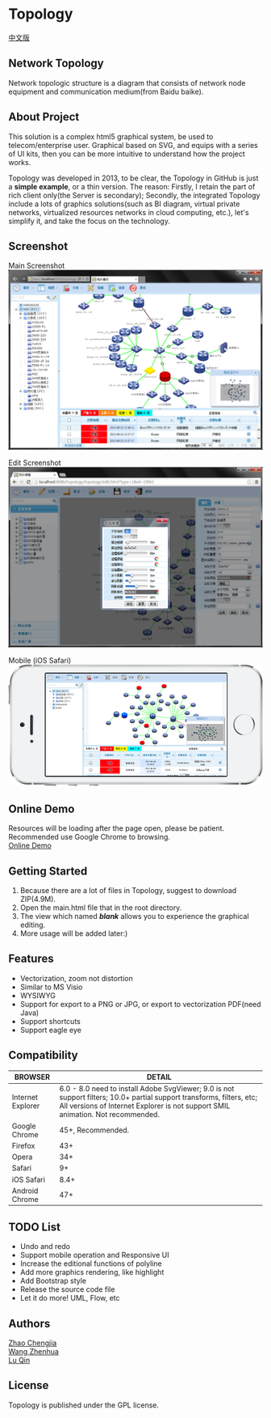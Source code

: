 # Topology

[中文版](./README.zh-CN.md)

## Network Topology
Network topologic structure is a diagram that consists of network node equipment and communication medium(from Baidu baike).

## About Project

This solution is a complex html5 graphical system, be used to telecom/enterprise user. Graphical based on SVG, and equips with a series of UI kits, then you can be more intuitive to understand how the project works.  

Topology was developed in 2013, to be clear, the Topology in GitHub is just a **simple example**, or a thin version. The reason: Firstly, I retain the part of rich client only(the Server is secondary); Secondly, the integrated Topology include a lots of graphics solutions(such as BI diagram, virtual private networks, virtualized resources networks in cloud computing, etc.), let's simplify it, and take the focus on the technology.  

## Screenshot

Main Screenshot  
![screenshot 1](./images/preview/preview1.png "Main Screenshot")  

Edit Screenshot  
![screenshot 2](./images/preview/preview2.png "Edit Screenshot")  

Mobile (iOS Safari)  
![mobile](./images/preview/mobile.png "Mobile (iOS Safari)")

## Online Demo
Resources will be loading after the page open, please be patient. Recommended use Google Chrome to browsing.  
[Online Demo](https://zhaodabao.github.io/topology/main.html?type=1)

## Getting Started
1. Because there are a lot of files in Topology, suggest to download ZIP(4.9M).
2. Open the main.html file that in the root directory.
3. The view which named ***blank*** allows you to experience the graphical editing.
4. More usage will be added later:)

## Features

- Vectorization, zoom not distortion
- Similar to MS Visio
- WYSIWYG
- Support for export to a PNG or JPG, or export to vectorization PDF(need Java)
- Support shortcuts
- Support eagle eye

## Compatibility

BROWSER | DETAIL
------------ | -------------
Internet Explorer | 6.0 - 8.0 need to install Adobe SvgViewer; 9.0 is not support filters; 10.0+ partial support transforms, filters, etc; All versions of Internet Explorer is not support SMIL animation. Not recommended.
Google Chrome | 45+, Recommended.
Firefox | 43+
Opera | 34+
Safari | 9+
iOS Safari | 8.4+
Android Chrome | 47+

## TODO List

- Undo and redo
- Support mobile operation and Responsive UI
- Increase the editional functions of polyline
- Add more graphics rendering, like highlight
- Add Bootstrap style
- Release the source code file
- Let it do more! UML, Flow, etc

## Authors

[Zhao Chengjia](https://github.com/zhaodabao)  
[Wang Zhenhua](https://github.com/wangzhenhua1020)  
[Lu Qin](https://github.com/luqin)  

## License

Topology is published under the GPL license.
